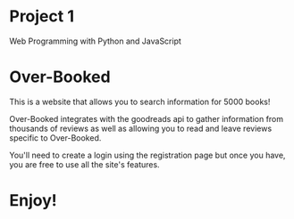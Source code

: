 # Project 1
Web Programming with Python and JavaScript

# Over-Booked
This is a website that allows you to search information for 5000 books!

Over-Booked integrates with the goodreads api to gather information from
thousands of reviews as well as allowing you to read and leave reviews
specific to Over-Booked.

You'll need to create a login using the registration page but once you have,
you are free to use all the site's features.

# Enjoy!
